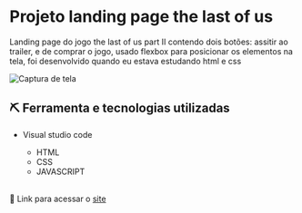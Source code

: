 # Projeto landing page the last of us

Landing page do jogo the last of us part II contendo dois botões: assitir ao trailer, e de comprar o jogo,  usado flexbox para posicionar os elementos na tela, foi desenvolvido quando eu estava estudando html e css

![Captura de tela](https://github.com/JoaoVitor2004/landing-page-the-last-of-us/assets/143558833/ee9a395a-e969-4dc0-92c6-3dc0326b2dd2)


## ⛏ Ferramenta e tecnologias utilizadas
- Visual studio code
  
  -  HTML
  - CSS
  - JAVASCRIPT
<br><br>

<p>🔗 Link para acessar o <a href="https://joaovitor2004.github.io/landing-page-the-last-of-us/">site</a></p>
